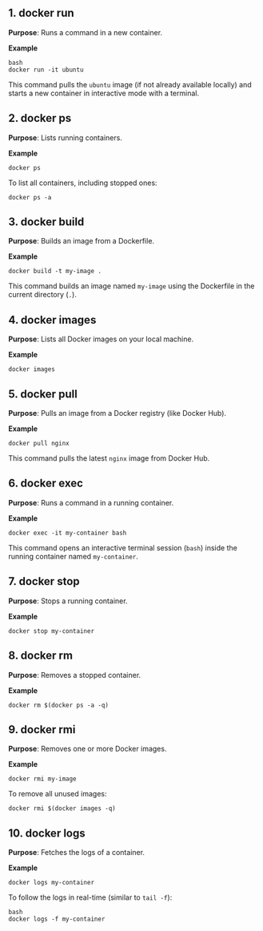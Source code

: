 
## 1\. docker run


 **Purpose**: Runs a command in a new container.
 
**Example**
 
	bash 
	docker run -it ubuntu

This command pulls the `ubuntu` image (if not already available locally) and starts a new container in interactive mode with a terminal.

## 2\. docker ps


 **Purpose**: Lists running containers.
 
**Example**
  
	docker ps

To list all containers, including stopped ones:
    
	docker ps -a

## 3\. docker build


 **Purpose**: Builds an image from a Dockerfile.
 
**Example**
 
	docker build -t my-image .
This command builds an image named `my-image` using the Dockerfile in the current directory (`.`).

## 4\. docker images


 **Purpose**: Lists all Docker images on your local machine.
 
**Example**
  
	docker images


## 5\. docker pull


 **Purpose**: Pulls an image from a Docker registry (like Docker Hub).
 
**Example**
 
	docker pull nginx

This command pulls the latest `nginx` image from Docker Hub.

## 6\. docker exec


 **Purpose**: Runs a command in a running container.
 
**Example**

	docker exec -it my-container bash

This command opens an interactive terminal session (`bash`) inside the running container named `my-container`.

## 7\. docker stop


 **Purpose**: Stops a running container.
 
**Example**

	docker stop my-container
## 8\. docker rm


 **Purpose**: Removes a stopped container.
 
**Example**

	docker rm $(docker ps -a -q)

## 9\. docker rmi

 **Purpose**: Removes one or more Docker images.
 
**Example**

	docker rmi my-image
	
To remove all unused images:

	docker rmi $(docker images -q)

## 10\. docker logs

 **Purpose**: Fetches the logs of a container.
 
**Example**

	docker logs my-container
	
To follow the logs in real-time (similar to `tail -f`):

	bash 
	docker logs -f my-container


<!--stackedit_data:
eyJoaXN0b3J5IjpbLTM1MTAwNTk1LC03MDk1OTEyNjEsLTI4OD
EyOTc2MSw3MzA5OTgxMTZdfQ==
-->